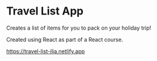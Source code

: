 # Travel List App

Creates a list of items for you to pack on your holiday trip!

Created using React as part of a React course.

https://travel-list-ilja.netlify.app
